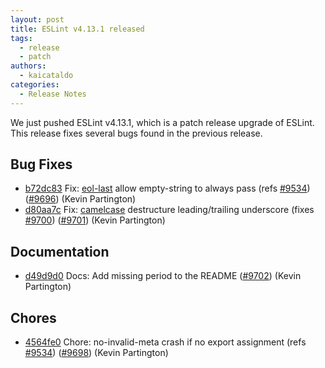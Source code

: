 ```yaml
---
layout: post
title: ESLint v4.13.1 released
tags:
  - release
  - patch
authors:
  - kaicataldo
categories:
  - Release Notes
---
```


We just pushed ESLint v4.13.1, which is a patch release upgrade of ESLint. This release fixes several bugs found in the previous release.










## Bug Fixes


* [b72dc83](https://github.com/eslint/eslint/commit/b72dc83) Fix: [eol-last](/docs/rules/eol-last) allow empty-string to always pass (refs [#9534](https://github.com/eslint/eslint/issues/9534)) ([#9696](https://github.com/eslint/eslint/issues/9696)) (Kevin Partington)
* [d80aa7c](https://github.com/eslint/eslint/commit/d80aa7c) Fix: [camelcase](/docs/rules/camelcase) destructure leading/trailing underscore (fixes [#9700](https://github.com/eslint/eslint/issues/9700)) ([#9701](https://github.com/eslint/eslint/issues/9701)) (Kevin Partington)




## Documentation


* [d49d9d0](https://github.com/eslint/eslint/commit/d49d9d0) Docs: Add missing period to the README ([#9702](https://github.com/eslint/eslint/issues/9702)) (Kevin Partington)








## Chores


* [4564fe0](https://github.com/eslint/eslint/commit/4564fe0) Chore: no-invalid-meta crash if no export assignment (refs [#9534](https://github.com/eslint/eslint/issues/9534)) ([#9698](https://github.com/eslint/eslint/issues/9698)) (Kevin Partington)
